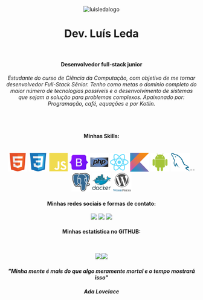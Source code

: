 <p align="center"><img alt="luisledalogo" height="300" width="350" src="https://user-images.githubusercontent.com/81451242/153444841-5b56dc18-5c21-445f-9b76-eb5fd8a260ac.png"></p>

<h1 align="center">Dev. Luís Leda</h1>

</br>
<h4 align="center"><p>Desenvolvedor full-stack junior</h4>
<h6 align="center"><p>Estudante do curso de Ciência da Computação, com objetivo
de me tornar desenvolvedor Full-Stack Sênior. Tenho como
metas o domínio completo do maior número de tecnologias
possíveis e o desenvolvimento de sistemas que sejam a
solução para problemas complexos.
Apaixonado por:
Programação, café, equações e por Kotlin.</h6>
</br>

<div>
 <h4 align="center">Minhas Skills:</h4>
 <div align="center" style="display: inline_block"><br>
  <img alt="Luis-HTML5" height="50" width="50" src="https://raw.githubusercontent.com/devicons/devicon/master/icons/html5/html5-original.svg">
  <img alt="Luis-CSS3" height="50" width="50" src="https://raw.githubusercontent.com/devicons/devicon/master/icons/css3/css3-original.svg">
  <img alt="Luis-JS" height="50" width="50" src="https://raw.githubusercontent.com/devicons/devicon/master/icons/javascript/javascript-plain.svg">
  <img alt="Luis-BootStrap" height="50" width="50" src="https://raw.githubusercontent.com/devicons/devicon/master/icons/bootstrap/bootstrap-original.svg">
  <img alt="Luis-PHP" height="50" width="50" src="https://raw.githubusercontent.com/devicons/devicon/master/icons/php/php-original.svg">
  <img alt="Luis-React" height="50" width="50" src="https://raw.githubusercontent.com/devicons/devicon/master/icons/react/react-original.svg">
  <img alt="Luis-Kotlin" height="50" width="50" src="https://raw.githubusercontent.com/devicons/devicon/master/icons/kotlin/kotlin-original.svg">
  <img alt="Luis-Android" height="50" width="50" src="https://raw.githubusercontent.com/devicons/devicon/master/icons/android/android-original.svg">
  <img alt="Luis-MySQL" height="50" width="50" src="https://raw.githubusercontent.com/devicons/devicon/master/icons/mysql/mysql-original.svg">--
  <img alt="Luis-pstgresql" height="50" width="50" src="https://raw.githubusercontent.com/devicons/devicon/master/icons/postgresql/postgresql-original.svg">
  <img alt="Luis-docker" height="50" width="50" src="https://raw.githubusercontent.com/devicons/devicon/master/icons/docker/docker-original-wordmark.svg">
  <img alt="Luis-wordpress" height="50" width="50" src="https://raw.githubusercontent.com/devicons/devicon/master/icons/wordpress/wordpress-original.svg">


  

 </div>
 
 <h4 align="center"> Minhas redes sociais e formas de contato:</h4>
 
</div>

<div align="center" style="margin-left:10px> 
  <a href="https://instagram.com/_luisleda" target="_blank"><img src="https://user-images.githubusercontent.com/81451242/153479762-48c60222-5ce5-4d22-9338-7c91ac7435b3.png" target="_blank"></a>
  <a href = "mailto:luis_neto@live.com"><img src="https://user-images.githubusercontent.com/81451242/153479944-aa4077f1-e637-44b4-9f86-a7f38a6f17b6.png"></a>
  <a href="https://www.linkedin.com/in/luisleda" target="_blank"><img src="https://user-images.githubusercontent.com/81451242/153479539-61460ca6-2305-4fd7-9aff-e5eaf16ce628.png" target="_blank"></a> 
</div>

 <h4 align="center">Minhas estatística no GITHUB:</h4>

 <div align="center"><br>
  <p padding-bottom="180em"><img height="180em" src="https://github-readme-stats.vercel.app/api?username=luisleda&show_icons=true&theme=radical&include_all_commits=true&count_private=true"/><img height="180em" src="https://github-readme-stats.vercel.app/api/top-langs/?username=luisleda&layout=compact&langs_count=7&theme=radical"/> </p>
  
</div>


<h4 align="center"><em>"Minha mente é mais do que algo meramente mortal e o tempo mostrará isso"</em></h4>
<h4 align="center"><em>Ada Lovelace</em></h4>

                                                                                                

